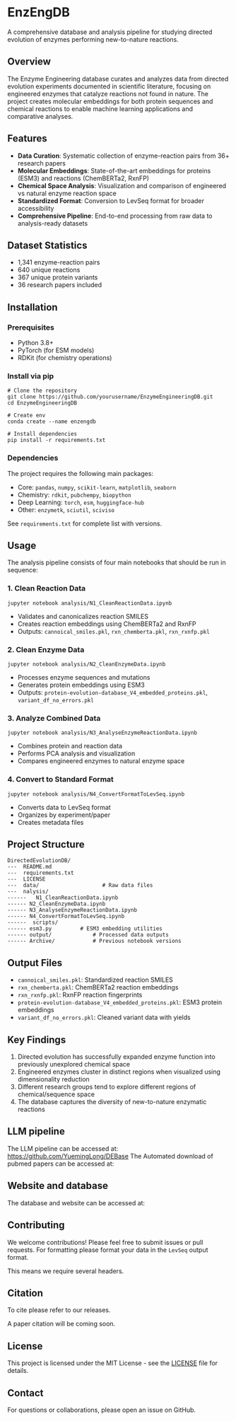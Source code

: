 # EnzEngDB

A comprehensive database and analysis pipeline for studying directed evolution of enzymes performing new-to-nature reactions.

## Overview  

The Enzyme Engineering database curates and analyzes data from directed evolution experiments documented in scientific literature, focusing on engineered enzymes that catalyze reactions not found in nature. The project creates molecular embeddings for both protein sequences and chemical reactions to enable machine learning applications and comparative analyses.

## Features 

- **Data Curation**: Systematic collection of enzyme-reaction pairs from 36+ research papers
- **Molecular Embeddings**: State-of-the-art embeddings for proteins (ESM3) and reactions (ChemBERTa2, RxnFP)
- **Chemical Space Analysis**: Visualization and comparison of engineered vs natural enzyme reaction space
- **Standardized Format**: Conversion to LevSeq format for broader accessibility
- **Comprehensive Pipeline**: End-to-end processing from raw data to analysis-ready datasets

## Dataset Statistics  

- 1,341 enzyme-reaction pairs
- 640 unique reactions
- 367 unique protein variants
- 36 research papers included

## Installation  

### Prerequisites  

- Python 3.8+
- PyTorch (for ESM models)
- RDKit (for chemistry operations)

### Install via pip  

```
# Clone the repository
git clone https://github.com/yourusername/EnzymeEngineeringDB.git
cd EnzymeEngineeringDB

# Create env
conda create --name enzengdb

# Install dependencies
pip install -r requirements.txt
```

### Dependencies  

The project requires the following main packages:
- Core: `pandas`, `numpy`, `scikit-learn`, `matplotlib`, `seaborn`
- Chemistry: `rdkit`, `pubchempy`, `biopython`
- Deep Learning: `torch`, `esm`, `huggingface-hub`
- Other: `enzymetk`, `sciutil`, `sciviso`

See `requirements.txt` for complete list with versions.

## Usage  

The analysis pipeline consists of four main notebooks that should be run in sequence:

### 1. Clean Reaction Data  
```
jupyter notebook analysis/N1_CleanReactionData.ipynb
```

- Validates and canonicalizes reaction SMILES
- Creates reaction embeddings using ChemBERTa2 and RxnFP
- Outputs: `cannoical_smiles.pkl`, `rxn_chemberta.pkl`, `rxn_rxnfp.pkl`

### 2. Clean Enzyme Data 

```
jupyter notebook analysis/N2_CleanEnzymeData.ipynb
```

- Processes enzyme sequences and mutations
- Generates protein embeddings using ESM3
- Outputs: `protein-evolution-database_V4_embedded_proteins.pkl`, `variant_df_no_errors.pkl`

### 3. Analyze Combined Data  

```
jupyter notebook analysis/N3_AnalyseEnzymeReactionData.ipynb
```

- Combines protein and reaction data
- Performs PCA analysis and visualization
- Compares engineered enzymes to natural enzyme space

### 4. Convert to Standard Format  

```
jupyter notebook analysis/N4_ConvertFormatToLevSeq.ipynb
```
- Converts data to LevSeq format
- Organizes by experiment/paper
- Creates metadata files

## Project Structure  

```
DirectedEvolutionDB/
---  README.md
---  requirements.txt
---  LICENSE
---  data/                    # Raw data files
---  nalysis/
------   N1_CleanReactionData.ipynb
------ N2_CleanEnzymeData.ipynb
------ N3_AnalyseEnzymeReactionData.ipynb
------ N4_ConvertFormatToLevSeq.ipynb
------  scripts/
------ esm3.py         # ESM3 embedding utilities
------ output/             # Processed data outputs
------ Archive/            # Previous notebook versions
```

## Output Files  

- `cannoical_smiles.pkl`: Standardized reaction SMILES
- `rxn_chemberta.pkl`: ChemBERTa2 reaction embeddings
- `rxn_rxnfp.pkl`: RxnFP reaction fingerprints
- `protein-evolution-database_V4_embedded_proteins.pkl`: ESM3 protein embeddings
- `variant_df_no_errors.pkl`: Cleaned variant data with yields

## Key Findings  

1. Directed evolution has successfully expanded enzyme function into previously unexplored chemical space
2. Engineered enzymes cluster in distinct regions when visualized using dimensionality reduction
3. Different research groups tend to explore different regions of chemical/sequence space
4. The database captures the diversity of new-to-nature enzymatic reactions

## LLM pipeline
The LLM pipeline can be accessed at: https://github.com/YuemingLong/DEBase
The Automated download of pubmed papers can be accessed at: 

## Website and database
The database and website can be accessed at: 

## Contributing  

We welcome contributions! Please feel free to submit issues or pull requests. For formatting please format your data in the `LevSeq` output format.

This means we require several headers.

## Citation

To cite please refer to our releases. 

A paper citation will be coming soon.

## License

This project is licensed under the MIT License - see the [LICENSE](LICENSE) file for details.

## Contact

For questions or collaborations, please open an issue on GitHub.

